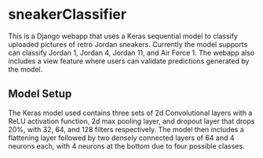 # sneakerClassifier
This is a Django webapp that uses a Keras sequential model to classify uploaded pictures of retro Jordan sneakers.
Currently the model supports can classify Jordan 1, Jordan 4, Jordan 11, and Air Force 1.
The webapp also includes a view feature where users can validate predictions generated by the model.

## Model Setup
The Keras model used contains three sets of 2d Convolutional layers with a ReLU activation function, 2d max pooling layer, and dropout layer that drops 20%,
with 32, 64, and 128 filters respectively. The model then includes a flattening layer followed by two densely connected layers of 64 and 4 neurons each, 
with 4 neurons at the bottom due to four possible classes.
